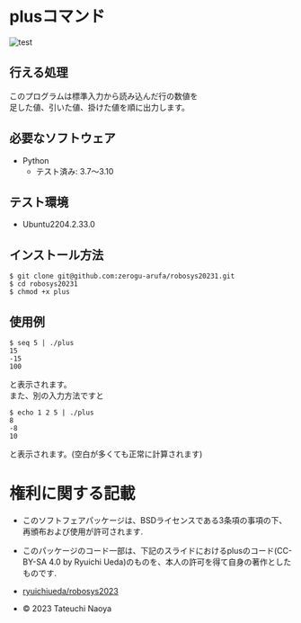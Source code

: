 # plusコマンド
![test](https://github.com/zerogu-arufa/robosys20231/actions/workflows/test.yml/badge.svg)

## 行える処理
このプログラムは標準入力から読み込んだ行の数値を<br/>
足した値、引いた値、掛けた値を順に出力します。<br/>

## 必要なソフトウェア
* Python
  * テスト済み: 3.7〜3.10

## テスト環境
* Ubuntu2204.2.33.0

## インストール方法
```
$ git clone git@github.com:zerogu-arufa/robosys20231.git
$ cd robosys20231
$ chmod +x plus
```
## 使用例
```
$ seq 5 | ./plus
15
-15
100
```
と表示されます。<br/>
また、別の入力方法ですと
```
$ echo 1 2 5 | ./plus
8
-8
10
```
と表示されます。(空白が多くても正常に計算されます)

# 権利に関する記載 
* このソフトフェアパッケージは、BSDライセンスである3条項の事項の下、再頒布および使用が許可されます.
* このパッケージのコード一部は、下記のスライドにおけるplusのコード(CC-BY-SA 4.0 by Ryuichi Ueda)のものを、本人の許可を得て自身の著作としたものです.
* [ryuichiueda/robosys2023](https://github.com/ryuichiueda/robosys2023/tree/main)

* © 2023 Tateuchi Naoya
